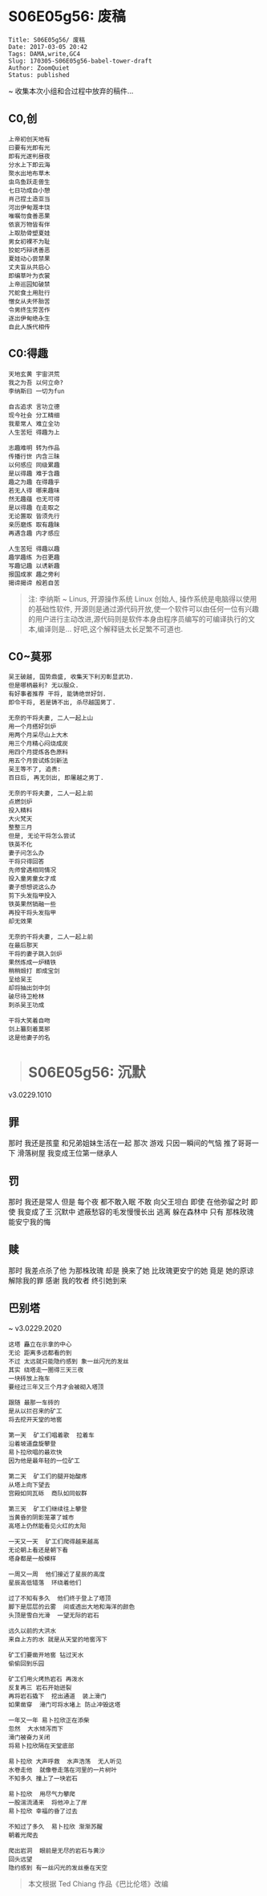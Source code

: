 # S06E05g56: 废稿
    Title: S06E05g56/ 废稿
    Date: 2017-03-05 20:42
    Tags: DAMA,write,GC4
    Slug: 170305-S06E05g56-babel-tower-draft
    Author: ZoomQuiet
    Status: published


~ 收集本次小组和合过程中放弃的稿件...

## C0,创

    上帝初创天地有
    曰要有光即有光
    即有光遂判昼夜
    分水上下即云海
    聚水出地布草木
    虫鸟鱼跃走兽生
    七日功成自小憩
    肖己捏土造亚当
    河出伊甸溉丰饶
    唯嘱勿食善恶果
    依哀万物皆有伴
    上取肋骨塑夏娃
    男女初裸不为耻
    狡蛇巧辩诱善恶
    夏娃动心尝禁果
    丈夫盲从共启心
    即编草叶为衣裳
    上帝巡园知破禁
    咒蛇食土用肚行
    憎女从夫怀胎苦
    令男终生劳苦作
    逐出伊甸绝永生
    自此人族代相传

## C0:得趣
    天地玄黄 宇宙洪荒
    我之为吾 以何立命?
    李纳斯曰 一切为fun

    自古追求 言功立德
    现今社会 分工精细
    我辈常人 难立全功 
    人生苦短 得趣为上

    志趣难明 转为作品
    传播行世 内含三昧
    以何感应 同级累趣
    是以得趣 难于含趣
    趣之为趣 在得趣乎
    若无人得 哪来趣味
    然无趣蕴 也无可得
    是以得趣 在走取之
    无论置取 皆须先行
    亲历磨炼 取有趣昧
    再遇含趣 内才感应

    人生苦短 得趣以趣
    趣学趣练 为召更趣
    写趣记趣 以诱新趣
    报国成家 趣之旁利
    揭谛揭谛 般若自苦


> 注: 李纳斯 ~ Linus, 开源操作系统 Linux 创始人, 操作系统是电脑得以使用的基础性软件, 开源则是通过源代码开放,使一个软件可以由任何一位有兴趣的用户进行主动改进,源代码则是软件本身由程序员编写的可编译执行的文本,编译则是... 好吧,这个解释链太长足繁不可道也.

## C0~莫邪

    吴王破越, 国势鼎盛, 收集天下利刃彰显武功.
    但是哪柄最利? 无以服众.
    有好事者推荐 干将, 能铸绝世好剑.
    即令干将, 若是铸不出, 杀尽越国男丁.

    无奈的干将夫妻, 二人一起上山
    用一个月搭好剑炉
    用两个月采尽山上大木
    用三个月精心闷烧成炭
    用四个月提炼各色原料
    用五个月尝试炼剑新法
    吴王等不了, 追责:
    百日后, 再无剑出, 即屠越之男丁.

    无奈的干将夫妻, 二人一起上前
    点燃剑炉
    投入精料
    大火梵天
    整整三月
    但是, 无论干将怎么尝试
    铁英不化
    妻子问怎么办
    干将只得回答
    先师曾遇相同情况
    投入童男童女才成
    妻子想想说这么办
    剪下头发指甲投入
    铁英果然销融一些
    再投干将头发指甲
    却无效果

    无奈的干将夫妻, 二人一起上前
    在最后那天
    干将的妻子跳入剑炉
    果然炼成一炉精铁
    稍稍煅打 即成宝剑
    呈给吴王
    却将抽出剑中剑
    破尽待卫枪林
    刺杀吴王功成

    干将大笑着自吻
    剑上纂刻着莫邪
    这是他妻子的名

># S06E05g56: 沉默
v3.0229.1010

## 罪
那时 我还是孩童
和兄弟姐妹生活在一起
那次 游戏
只因一瞬间的气恼
推了哥哥一下
滑落树屋 
我变成王位第一继承人

## 罚
那时 我还是常人
但是 每个夜 都不敢入眠
不敢 向父王坦白
即使 在他弥留之时
即使 我变成了王
沉默中 遮蔽愁容的毛发慢慢长出
逃离 躲在森林中
只有 那株玫瑰 能安宁我的悔

## 赎
那时 我差点杀了他 为那株玫瑰
却是 换来了她
比玫瑰更安宁的她
竟是 她的原谅 解除我的罪
感谢 我的牧者 终引她到来



## 巴别塔
~ v3.0229.2020

    这塔 矗立在示拿的中心
    无论 距离多远都看的到
    不过 太远就只能隐约感到 象一丝闪光的发丝
    其实 绕塔走一圈得三天三夜
    一块砖放上拖车
    要经过三年又三个月才会被砌入塔顶

    跟随 最那一车砖的
    是从以拦召来的矿工
    将去挖开天堂的地窖

    第一天  矿工们唱着歌  拉着车
    沿着坡道盘旋攀登
    易卜拉欣唱的最欢快
    因为他是最年轻的一位矿工

    第二天  矿工们的腿开始酸疼
    从塔上向下望去  
    宫殿如同瓦砾  商队如同蚁群

    第三天  矿工们继续往上攀登
    当黄昏的阴影笼罩了城市
    高塔上仍然能看见火红的太阳

    一天又一天  矿工们爬得越来越高
    无论朝上看还是朝下看
    塔身都是一般模样

    一周又一周  他们接近了星辰的高度
    星辰高低错落  环绕着他们

    过了不知有多久  他们终于登上了塔顶
    脚下是层层的云雾  间或透出大地和海洋的颜色
    头顶是雪白光滑  一望无际的岩石

    远久以前的大洪水
    来自上方的水 就是从天堂的地窖泻下

    矿工们要凿开地窖 钻过天水 
    偷偷回到乐园

    矿工们用火烤热岩石 再泼水
    反复再三 岩石开始迸裂
    再将岩石撬下  挖出通道  装上滑门
    如果凿穿  滑门可将水堵上 防止冲毁这塔

    一年又一年 易卜拉欣正在添柴
    忽然  大水倾泻而下
    滑门被奋力关闭  
    将易卜拉欣隔在天堂底部

    易卜拉欣 大声呼救  水声浩荡  无人听见
    水卷走他  就像卷走落在河里的一片树叶
    不知多久 撞上了一块岩石

    易卜拉欣  用尽气力攀爬
    一股湍流涌来  将他冲上了岸
    易卜拉欣 幸福的昏了过去

    不知过了多久  易卜拉欣 渐渐苏醒
    朝着光爬去  

    爬出岩洞  眼前是无尽的岩石与黄沙
    回头远望  
    隐约感到 有一丝闪光的发丝垂在天空


> 本文根据 Ted Chiang 作品《巴比伦塔》改编